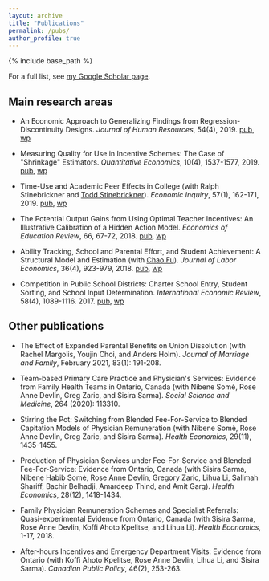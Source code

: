 ```yaml
---
layout: archive
title: "Publications"
permalink: /pubs/
author_profile: true
---
```


{% include base_path %}

For a full list, see [my Google Scholar page](https://scholar.google.com/citations?user=uImv6UsAAAAJ&hl=en).

## Main research areas

* An Economic Approach to Generalizing Findings from Regression-Discontinuity Designs. *Journal of Human Resources*, 54(4), 2019. [pub](https://doi.org/10.3368/jhr.54.4.1115.7497R2), [wp](/files/research/research/RD_more_Mehta_2017_12_07.pdf) 

* Measuring Quality for Use in Incentive Schemes: The Case of "Shrinkage" Estimators. *Quantitative Economics*, 10(4), 1537-1577, 2019. [pub](https://doi.org/10.3982/QE950), [wp](/files/research/mehta_measuring_quality_for_incentive_schemes_2019_04_02.pdf) 

* Time-Use and Academic Peer Effects in College (with Ralph Stinebrickner and [Todd Stinebrickner](https://economics.uwo.ca/people/faculty/stinebrickner.html)). *Economic Inquiry*, 57(1), 162-171, 2019. [pub](https://doi.org/10.1111/ecin.12730), [wp](/files/research/MSS_EI_final.pdf)

* The Potential Output Gains from Using Optimal Teacher Incentives: An Illustrative Calibration of a Hidden Action Model. *Economics of Education Review*, 66, 67-72, 2018. [pub](https://doi.org/10.1016/j.econedurev.2018.06.011), [wp](/files/research/mehta_potential_gains_optimal_piece_rate_2018_04.pdf)

* Ability Tracking, School and Parental Effort, and Student Achievement: A Structural Model and Estimation (with [Chao Fu](http://www.ssc.wisc.edu/~cfu/research.html)). *Journal of Labor Economics*, 36(4), 923-979, 2018. [pub](https://doi.org/10.1086/697559), [wp](/files/research/tracking_paper_Fu_Mehta_2017_03_23.pdf)

* Competition in Public School Districts: Charter School Entry, Student Sorting, and School Input Determination. *International Economic Review*, 58(4), 1089-1116. 2017. [pub](https://www.jstor.org/stable/45018807), [wp](/files/research/charter_schools_Mehta_2016_07_06.pdf)


## Other publications

* The Effect of Expanded Parental Benefits on Union Dissolution (with Rachel Margolis, Youjin Choi, and Anders Holm). *Journal of Marriage and Family*, February 2021, 83(1): 191-208. 

* Team-based Primary Care Practice and Physician's Services: Evidence from Family Health Teams in Ontario, Canada (with Nibene Som&egrave;, Rose Anne Devlin, Greg Zaric, and Sisira Sarma). *Social Science and Medicine*, 264 (2020): 113310.

* Stirring the Pot: Switching from Blended Fee-For-Service to Blended Capitation Models of Physician Remuneration (with Nibene Som&egrave;, Rose Anne Devlin, Greg Zaric, and Sisira Sarma). *Health Economics*, 29(11), 1435-1455.

* Production of Physician Services under Fee-For-Service and Blended Fee-For-Service: Evidence from Ontario, Canada (with Sisira Sarma, Nibene Habib Som&egrave;, Rose Anne Devlin, Gregory Zaric, Lihua Li, Salimah Shariff, Bachir Belhadji, Amardeep Thind, and Amit Garg). *Health Economics*, 28(12), 1418-1434. 

* Family Physician Remuneration Schemes and Specialist Referrals: Quasi-experimental Evidence from Ontario, Canada (with Sisira Sarma, Rose Anne Devlin, Koffi Ahoto Kpelitse, and Lihua Li). *Health Economics*, 1-17, 2018.
 
* After-hours Incentives and Emergency Department Visits: Evidence from Ontario (with Koffi Ahoto Kpelitse, Rose Anne Devlin, Lihua Li, and Sisira Sarma). *Canadian Public Policy*, 46(2), 253-263. 

